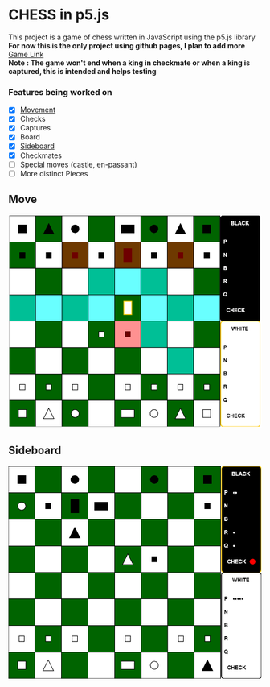 # CHESS in p5.js
This project is a game of chess written in JavaScript using the p5.js library  
**For now this is the only project using github pages, I plan to add more**    
[Game Link](https://mayukh-g.github.io/ChessFromScratch/)  
**Note : The game won't end when a king in checkmate or when a king is captured, this is intended and helps testing**

### Features being worked on
- [x] [Movement](#move)
- [x] Checks
- [x] Captures
- [x] Board
- [x] [Sideboard](#sideboard)
- [x] Checkmates
- [ ] Special moves (castle, en-passant)
- [ ] More distinct Pieces

Move
---
![move](readme_img/Moves.PNG)  

Sideboard
---
![check](readme_img/Check.PNG)
